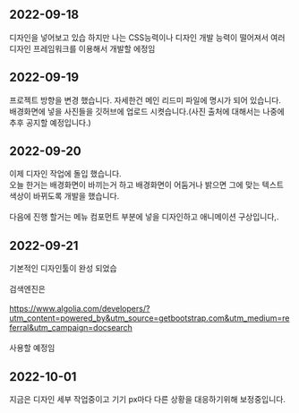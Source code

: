 ## 2022-09-18

디자인을 넣어보고 있습 하지만 나는 CSS능력이나 디자인 개발 능력이 떨어져서 여러 디자인 프레임워크를 이용해서 개발할 에정임<br>

## 2022-09-19

프로젝트 방향을 변경 했습니다. 자세한건 메인 리드미 파일에 명시가 되어 있습니다.<br>
배경화면에 넣을 사진들을 깃허브에 업로드 시켯습니다.(사진 출처에 대해서는 나중에 추후 공지할 예정입니다.)

## 2022-09-20

이제 디자인 작업에 돌입 했습니다.<br>
오늘 한거는 배경화면이 바끼는거 하고 배경화면이 어둠거나 밝으면 그에 맞는 텍스트 색상이 바뀌도록 개발을 했습니다.<br><br>
다음에 진행 할거는 메뉴 컴포먼트 부분에 넣을 디자인하고 애니메이션 구상입니다,.

## 2022-09-21
기본적인 디자인툴이 완성 되었습<br>
<br>
검색엔진은 <br>
<br>
https://www.algolia.com/developers/?utm_content=powered_by&utm_source=getbootstrap.com&utm_medium=referral&utm_campaign=docsearch
<br><br>
사용할 예정임

## 2022-10-01

지금은 디자인 세부 작업중이고 기기 px마다 다른 상황을 대응하기위해 보정중입니다.